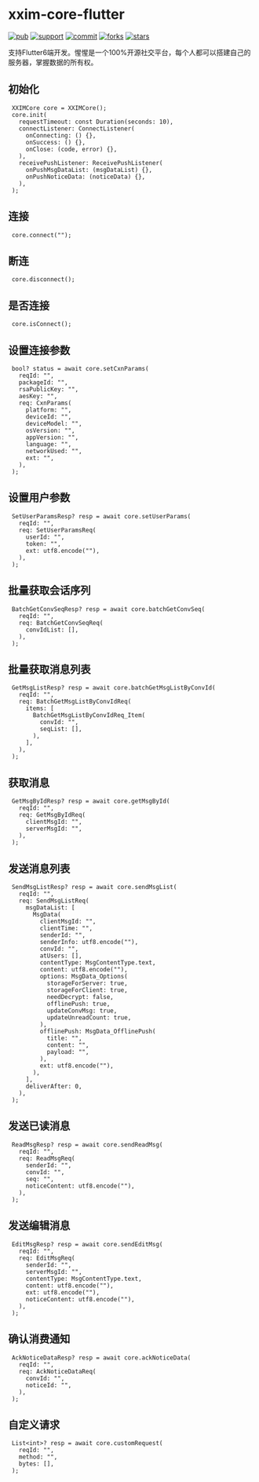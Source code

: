 # xxim-core-flutter

[![pub](https://img.shields.io/pub/v/xxim_core_flutter)](https://pub.dev/packages/xxim_core_flutter)
[![support](https://img.shields.io/badge/platform-android%20ios%20linux%20macos%20web%20windows-347dc0)](https://pub.dev/packages/xxim_core_flutter)
[![commit](https://img.shields.io/github/commit-activity/m/cherish-chat/xxim-core-flutter)](https://github.com/cherish-chat/xxim-core-flutter)
[![forks](https://img.shields.io/github/forks/cherish-chat/xxim-core-flutter)](https://github.com/cherish-chat/xxim-core-flutter)
[![stars](https://img.shields.io/github/stars/cherish-chat/xxim-core-flutter)](https://github.com/cherish-chat/xxim-core-flutter)

支持Flutter6端开发。惺惺是一个100%开源社交平台，每个人都可以搭建自己的服务器，掌握数据的所有权。

## 初始化

     XXIMCore core = XXIMCore();
     core.init(
       requestTimeout: const Duration(seconds: 10),
       connectListener: ConnectListener(
         onConnecting: () {},
         onSuccess: () {},
         onClose: (code, error) {},
       ),
       receivePushListener: ReceivePushListener(
         onPushMsgDataList: (msgDataList) {},
         onPushNoticeData: (noticeData) {},
       ),
     );

## 连接

     core.connect("");

## 断连

     core.disconnect();

## 是否连接

     core.isConnect();

## 设置连接参数

     bool? status = await core.setCxnParams(
       reqId: "",
       packageId: "",
       rsaPublicKey: "",
       aesKey: "",
       req: CxnParams(
         platform: "",
         deviceId: "",
         deviceModel: "",
         osVersion: "",
         appVersion: "",
         language: "",
         networkUsed: "",
         ext: "",
       ),
     );

## 设置用户参数

     SetUserParamsResp? resp = await core.setUserParams(
       reqId: "",
       req: SetUserParamsReq(
         userId: "",
         token: "",
         ext: utf8.encode(""),
       ),
     );

## 批量获取会话序列

     BatchGetConvSeqResp? resp = await core.batchGetConvSeq(
       reqId: "",
       req: BatchGetConvSeqReq(
         convIdList: [],
       ),
     );

## 批量获取消息列表

     GetMsgListResp? resp = await core.batchGetMsgListByConvId(
       reqId: "",
       req: BatchGetMsgListByConvIdReq(
         items: [
           BatchGetMsgListByConvIdReq_Item(
             convId: "",
             seqList: [],
           ),
         ],
       ),
     );

## 获取消息

     GetMsgByIdResp? resp = await core.getMsgById(
       reqId: "",
       req: GetMsgByIdReq(
         clientMsgId: "",
         serverMsgId: "",
       ),
     );

## 发送消息列表

     SendMsgListResp? resp = await core.sendMsgList(
       reqId: "",
       req: SendMsgListReq(
         msgDataList: [
           MsgData(
             clientMsgId: "",
             clientTime: "",
             senderId: "",
             senderInfo: utf8.encode(""),
             convId: "",
             atUsers: [],
             contentType: MsgContentType.text,
             content: utf8.encode(""),
             options: MsgData_Options(
               storageForServer: true,
               storageForClient: true,
               needDecrypt: false,
               offlinePush: true,
               updateConvMsg: true,
               updateUnreadCount: true,
             ),
             offlinePush: MsgData_OfflinePush(
               title: "",
               content: "",
               payload: "",
             ),
             ext: utf8.encode(""),
           ),
         ],
         deliverAfter: 0,
       ),
     );

## 发送已读消息

     ReadMsgResp? resp = await core.sendReadMsg(
       reqId: "",
       req: ReadMsgReq(
         senderId: "",
         convId: "",
         seq: "",
         noticeContent: utf8.encode(""),
       ),
     );

## 发送编辑消息

     EditMsgResp? resp = await core.sendEditMsg(
       reqId: "",
       req: EditMsgReq(
         senderId: "",
         serverMsgId: "",
         contentType: MsgContentType.text,
         content: utf8.encode(""),
         ext: utf8.encode(""),
         noticeContent: utf8.encode(""),
       ),
     );

## 确认消费通知

     AckNoticeDataResp? resp = await core.ackNoticeData(
       reqId: "",
       req: AckNoticeDataReq(
         convId: "",
         noticeId: "",
       ),
     );

## 自定义请求

     List<int>? resp = await core.customRequest(
       reqId: "",
       method: "",
       bytes: [],
     );
